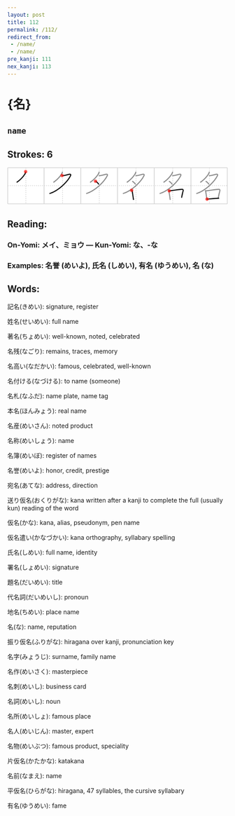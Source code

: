 ```yaml
---
layout: post
title: 112
permalink: /112/
redirect_from:
 - /name/
 - /name/
pre_kanji: 111
nex_kanji: 113
---
```


# {名}

## `name`

## Strokes: 6

<div class="stroke"><img src="../images/E5908D.png" /></div>

## Reading:

### On-Yomi: メイ、ミョウ &mdash; Kun-Yomi: な、-な

### Examples: 名誉 (めいよ), 氏名 (しめい), 有名 (ゆうめい), 名 (な)

## Words:

記名(きめい): signature, register

姓名(せいめい): full name

著名(ちょめい): well-known, noted, celebrated

名残(なごり): remains, traces, memory

名高い(なだかい): famous, celebrated, well-known

名付ける(なづける): to name (someone)

名札(なふだ): name plate, name tag

本名(ほんみょう): real name

名産(めいさん): noted product

名称(めいしょう): name

名簿(めいぼ): register of names

名誉(めいよ): honor, credit, prestige

宛名(あてな): address, direction

送り仮名(おくりがな): kana written after a kanji to complete the full (usually kun) reading of the word

仮名(かな): kana, alias, pseudonym, pen name

仮名遣い(かなづかい): kana orthography, syllabary spelling

氏名(しめい): full name, identity

署名(しょめい): signature

題名(だいめい): title

代名詞(だいめいし): pronoun

地名(ちめい): place name

名(な): name, reputation

振り仮名(ふりがな): hiragana over kanji, pronunciation key

名字(みょうじ): surname, family name

名作(めいさく): masterpiece

名刺(めいし): business card

名詞(めいし): noun

名所(めいしょ): famous place

名人(めいじん): master, expert

名物(めいぶつ): famous product, speciality

片仮名(かたかな): katakana

名前(なまえ): name

平仮名(ひらがな): hiragana, 47 syllables, the cursive syllabary

有名(ゆうめい): fame

